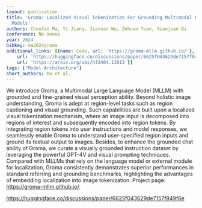 ```yaml
---
layout: publication
title: 'Groma: Localized Visual Tokenization For Grounding Multimodal Large Language
  Models'
authors: Chuofan Ma, Yi Jiang, Jiannan Wu, Zehuan Yuan, Xiaojuan Qi
conference: No Venue
year: 2024
bibkey: ma2024groma
additional_links: [{name: Code, url: 'https://groma-mllm.github.io/'}, {name: Code,
    url: 'https://huggingface.co/discussions/paper/6625f043629de7157f849f6e'}, {name: Paper,
    url: 'https://arxiv.org/abs/hf2404.13013'}]
tags: ["Model Architecture"]
short_authors: Ma et al.
---
```

We introduce Groma, a Multimodal Large Language Model (MLLM) with grounded and fine-grained visual perception ability. Beyond holistic image understanding, Groma is adept at region-level tasks such as region captioning and visual grounding. Such capabilities are built upon a localized visual tokenization mechanism, where an image input is decomposed into regions of interest and subsequently encoded into region tokens. By integrating region tokens into user instructions and model responses, we seamlessly enable Groma to understand user-specified region inputs and ground its textual output to images. Besides, to enhance the grounded chat ability of Groma, we curate a visually grounded instruction dataset by leveraging the powerful GPT-4V and visual prompting techniques. Compared with MLLMs that rely on the language model or external module for localization, Groma consistently demonstrates superior performances in standard referring and grounding benchmarks, highlighting the advantages of embedding localization into image tokenization. Project page: https://groma-mllm.github.io/.

https://huggingface.co/discussions/paper/6625f043629de7157f849f6e